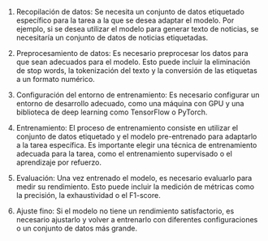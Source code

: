 1.  Recopilación de datos: Se necesita un conjunto de datos etiquetado específico para la tarea a la que se desea adaptar el modelo. Por ejemplo, si se desea utilizar el modelo para generar texto de noticias, se necesitaría un conjunto de datos de noticias etiquetadas.
    
2.  Preprocesamiento de datos: Es necesario preprocesar los datos para que sean adecuados para el modelo. Esto puede incluir la eliminación de stop words, la tokenización del texto y la conversión de las etiquetas a un formato numérico.
    
3.  Configuración del entorno de entrenamiento: Es necesario configurar un entorno de desarrollo adecuado, como una máquina con GPU y una biblioteca de deep learning como TensorFlow o PyTorch.
    
4.  Entrenamiento: El proceso de entrenamiento consiste en utilizar el conjunto de datos etiquetado y el modelo pre-entrenado para adaptarlo a la tarea específica. Es importante elegir una técnica de entrenamiento adecuada para la tarea, como el entrenamiento supervisado o el aprendizaje por refuerzo.
    
5.  Evaluación: Una vez entrenado el modelo, es necesario evaluarlo para medir su rendimiento. Esto puede incluir la medición de métricas como la precisión, la exhaustividad o el F1-score.
    
6.  Ajuste fino: Si el modelo no tiene un rendimiento satisfactorio, es necesario ajustarlo y volver a entrenarlo con diferentes configuraciones o un conjunto de datos más grande.